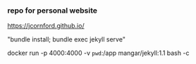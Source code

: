 ### repo for personal website

https://jcornford.github.io/

"bundle install; bundle exec jekyll serve"

docker run -p 4000:4000 -v `pwd`:/app mangar/jekyll:1.1 bash -c 

